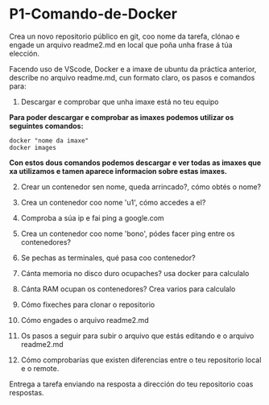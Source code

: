 # P1-Comando-de-Docker


Crea un novo repositorio público en git, coo nome da tarefa, clónao e engade un arquivo readme2.md en local que poña unha frase á túa elección.

Facendo uso de VScode, Docker e a imaxe de ubuntu da práctica anterior, describe no arquivo readme.md, cun formato claro, os pasos e comandos para:

1. Descargar e comprobar que unha imaxe está no teu equipo

**Para poder descargar e comprobar as imaxes podemos utilizar os seguintes comandos:**
```
docker "nome da imaxe"
docker images
```
**Con estos dous comandos podemos descargar e ver todas as imaxes que xa utilizamos e tamen aparece informacion sobre estas imaxes.**

2. Crear un contenedor sen nome, queda arrincado?, cómo obtés o nome?

3. Crea un contenedor coo nome 'u1', cómo accedes a el?

4. Comproba a súa ip e fai ping a google.com

5. Crea un contenedor coo nome 'bono', pódes facer ping entre os contenedores?

6. Se pechas as terminales, qué pasa coo contenedor?

7. Cánta memoria no disco duro ocupaches? usa docker para calculalo

8. Cánta RAM ocupan os contenedores? Crea varios para calculalo

9. Cómo fixeches para clonar o repositorio

10. Cómo engades o arquivo readme2.md

11. Os pasos a seguir para subir o arquivo que estás editando e o arquivo readme2.md

12. Cómo comprobarías que existen diferencias entre o teu repositorio local e o remote.

Entrega a tarefa enviando na resposta a dirección do teu repositorio coas respostas.

